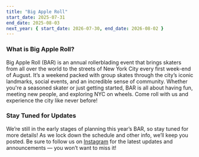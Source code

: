 ```yaml
---
title: "Big Apple Roll"
start_date: 2025-07-31
end_date: 2025-08-03
next_year: { start_date: 2026-07-30, end_date: 2026-08-02 }
---
```


### What is Big Apple Roll?

Big Apple Roll (BAR) is an annual rollerblading event that brings skaters from all over the world to the streets of New York City every first week-end of August. It’s a weekend packed with group skates through the city’s iconic landmarks, social events, and an incredible sense of community. Whether you're a seasoned skater or just getting started, BAR is all about having fun, meeting new people, and exploring NYC on wheels. Come roll with us and experience the city like never before!

### Stay Tuned for Updates

We’re still in the early stages of planning this year’s BAR, so stay tuned for more details! As we lock down the schedule and other info, we’ll keep you posted. Be sure to follow us on [Instagram](https://www.instagram.com/bigappleroll/) for the latest updates and announcements — you won’t want to miss it!
